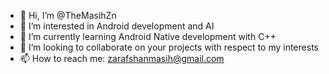- 👋 Hi, I’m @TheMasihZn
- 👀 I’m interested in Android development and AI
- 🌱 I’m currently learning Android Native development with C++
- 💞️ I’m looking to collaborate on your projects with respect to my interests
- 📫 How to reach me: zarafshanmasih@gmail.com

<!---
TheMasihZn/TheMasihZn is a ✨ special ✨ repository because its `README.md` (this file) appears on your GitHub profile.
You can click the Preview link to take a look at your changes.
--->
